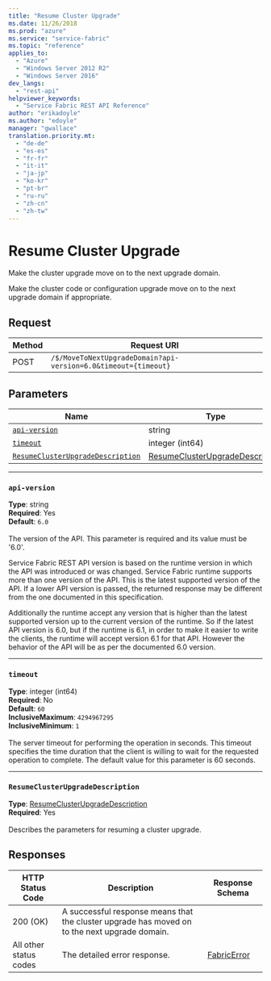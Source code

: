 ```yaml
---
title: "Resume Cluster Upgrade"
ms.date: 11/26/2018
ms.prod: "azure"
ms.service: "service-fabric"
ms.topic: "reference"
applies_to: 
  - "Azure"
  - "Windows Server 2012 R2"
  - "Windows Server 2016"
dev_langs: 
  - "rest-api"
helpviewer_keywords: 
  - "Service Fabric REST API Reference"
author: "erikadoyle"
ms.author: "edoyle"
manager: "gwallace"
translation.priority.mt: 
  - "de-de"
  - "es-es"
  - "fr-fr"
  - "it-it"
  - "ja-jp"
  - "ko-kr"
  - "pt-br"
  - "ru-ru"
  - "zh-cn"
  - "zh-tw"
---
```

# Resume Cluster Upgrade
Make the cluster upgrade move on to the next upgrade domain.

Make the cluster code or configuration upgrade move on to the next upgrade domain if appropriate.

## Request
| Method | Request URI |
| ------ | ----------- |
| POST | `/$/MoveToNextUpgradeDomain?api-version=6.0&timeout={timeout}` |


## Parameters
| Name | Type | Required | Location |
| --- | --- | --- | --- |
| [`api-version`](#api-version) | string | Yes | Query |
| [`timeout`](#timeout) | integer (int64) | No | Query |
| [`ResumeClusterUpgradeDescription`](#resumeclusterupgradedescription) | [ResumeClusterUpgradeDescription](sfclient-v64-model-resumeclusterupgradedescription.md) | Yes | Body |

____
### `api-version`
__Type__: string <br/>
__Required__: Yes<br/>
__Default__: `6.0` <br/>
<br/>
The version of the API. This parameter is required and its value must be '6.0'.

Service Fabric REST API version is based on the runtime version in which the API was introduced or was changed. Service Fabric runtime supports more than one version of the API. This is the latest supported version of the API. If a lower API version is passed, the returned response may be different from the one documented in this specification.

Additionally the runtime accept any version that is higher than the latest supported version up to the current version of the runtime. So if the latest API version is 6.0, but if the runtime is 6.1, in order to make it easier to write the clients, the runtime will accept version 6.1 for that API. However the behavior of the API will be as per the documented 6.0 version.


____
### `timeout`
__Type__: integer (int64) <br/>
__Required__: No<br/>
__Default__: `60` <br/>
__InclusiveMaximum__: `4294967295` <br/>
__InclusiveMinimum__: `1` <br/>
<br/>
The server timeout for performing the operation in seconds. This timeout specifies the time duration that the client is willing to wait for the requested operation to complete. The default value for this parameter is 60 seconds.

____
### `ResumeClusterUpgradeDescription`
__Type__: [ResumeClusterUpgradeDescription](sfclient-v64-model-resumeclusterupgradedescription.md) <br/>
__Required__: Yes<br/>
<br/>
Describes the parameters for resuming a cluster upgrade.

## Responses

| HTTP Status Code | Description | Response Schema |
| --- | --- | --- |
| 200 (OK) | A successful response means that the cluster upgrade has moved on to the next upgrade domain.<br/> |  |
| All other status codes | The detailed error response.<br/> | [FabricError](sfclient-v64-model-fabricerror.md) |
